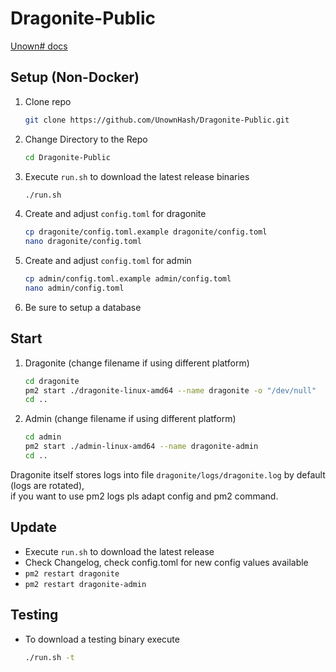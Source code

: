 # Dragonite-Public

[Unown# docs](https://unownhash.com/docs/dragonite)

## Setup (Non-Docker)
1. Clone repo

   ```bash
   git clone https://github.com/UnownHash/Dragonite-Public.git
   ```
   
2. Change Directory to the Repo

   ```bash
   cd Dragonite-Public
   ```

3. Execute `run.sh` to download the latest release binaries

   ```bash
   ./run.sh
   ```

4. Create and adjust `config.toml` for dragonite

   ```bash
   cp dragonite/config.toml.example dragonite/config.toml
   nano dragonite/config.toml
   ```

5. Create and adjust `config.toml` for admin

   ```bash
   cp admin/config.toml.example admin/config.toml
   nano admin/config.toml
   ```

6. Be sure to setup a database

## Start
1. Dragonite (change filename if using different platform)

   ```bash
   cd dragonite
   pm2 start ./dragonite-linux-amd64 --name dragonite -o "/dev/null"
   cd ..
   ```

2. Admin (change filename if using different platform)

   ```bash
   cd admin
   pm2 start ./admin-linux-amd64 --name dragonite-admin
   cd ..
   ```

Dragonite itself stores logs into file `dragonite/logs/dragonite.log` by default (logs are rotated),  
if you want to use pm2 logs pls adapt config and pm2 command.

## Update
- Execute `run.sh` to download the latest release
- Check Changelog, check config.toml for new config values available
- `pm2 restart dragonite`
- `pm2 restart dragonite-admin`

## Testing
- To download a testing binary execute
   ```bash
   ./run.sh -t
   ```
